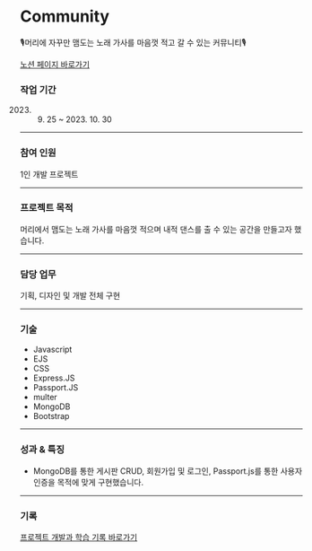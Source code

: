 # Community
🎙머리에 자꾸만 맴도는 노래 가사를 마음껏 적고 갈 수 있는 커뮤니티🎙

[노션 페이지 바로가기](https://www.notion.so/bf869e34832f473aa72f83b209392d5b)

### 작업 기간

2023. 09. 25 ~ 2023. 10. 30

---

### 참여 인원

1인 개발 프로젝트

---

### 프로젝트 목적

머리에서 맴도는 노래 가사를 마음껏 적으며 내적 댄스를 출 수 있는 공간을 만들고자 했습니다.

---

### 담당 업무

기획, 디자인 및 개발 전체 구현

---

### 기술

- Javascript
- EJS
- CSS
- Express.JS
- Passport.JS
- multer
- MongoDB
- Bootstrap

---

### 성과 & 특징

- MongoDB를 통한 게시판 CRUD, 회원가입 및 로그인, Passport.js를 통한 사용자 인증을 목적에 맞게 구현했습니다.

---

### 기록

[프로젝트 개발과 학습 기록 바로가기](https://jewel-woodpecker-781.notion.site/JavaScript_Node-js-ES6-153fa636c23444689197c065bb685aa7?pvs=21)
